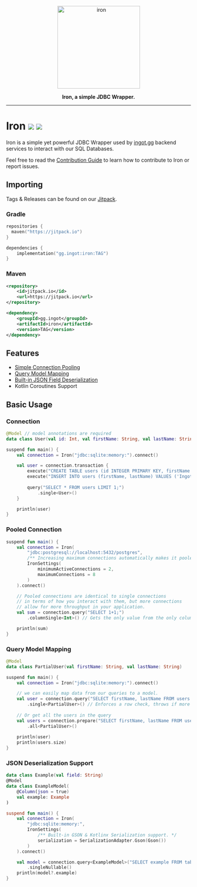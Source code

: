 <a href="https://ingot.gg/">
    <p align="center">
        <img width="225" height="225" src="https://raw.githubusercontent.com/IngotGG/branding/master/branding.svg" alt="iron"/>
    </p>
</a>

<p align="center">
    <strong>Iron, a simple JDBC Wrapper.</strong>
</p>

--- 

# Iron [![](https://jitpack.io/v/gg.ingot/iron.svg)](https://jitpack.io/#gg.ingot/iron) [![](https://jitci.com/gh/IngotGG/iron/svg)](https://jitci.com/gh/IngotGG/iron)
 
Iron is a simple yet powerful JDBC Wrapper used by [ingot.gg](https://ingot.gg) backend services to interact
with our SQL Databases.

Feel free to read the [Contribution Guide](https://github.com/IngotGG/iron/blob/master/CONTRIBUTING.md) to learn how to contribute to Iron or report issues.

## Importing

Tags & Releases can be found on our [Jitpack](https://jitpack.io/#gg.ingot/iron).

### Gradle

```kts
repositories {
  maven("https://jitpack.io")
}

dependencies {
    implementation("gg.ingot:iron:TAG")
}
```
### Maven
```xml
<repository>
    <id>jitpack.io</id>
    <url>https://jitpack.io</url>
</repository>

<dependency>
    <groupId>gg.ingot</groupId>
    <artifactId>iron</artifactId>
    <version>TAG</version>
</dependency>
```

## Features
* [Simple Connection Pooling](#pooled-connection)
* [Query Model Mapping](#query-model-mapping)
* [Built-in JSON Field Deserialization](#json-deserialization-support)
* Kotlin Coroutines Support

## Basic Usage

### Connection
```kotlin
@Model // model annotations are required 
data class User(val id: Int, val firstName: String, val lastName: String)

suspend fun main() {
    val connection = Iron("jdbc:sqlite:memory:").connect()

    val user = connection.transaction {
        execute("CREATE TABLE users (id INTEGER PRIMARY KEY, firstName TEXT NOT NULL, lastName TEXT NOT NULL)")
        execute("INSERT INTO users (firstName, lastName) VALUES ('Ingot', 'Team')")
        
        query("SELECT * FROM users LIMIT 1;")
            .single<User>()
    }

    println(user)
}
```

### Pooled Connection

```kotlin
suspend fun main() {
    val connection = Iron(
        "jdbc:postgresql://localhost:5432/postgres",
        /** Increasing maximum connections automatically makes it pooled. */
        IronSettings(
            minimumActiveConnections = 2,
            maximumConnections = 8
        )
    ).connect()

    // Pooled connections are identical to single connections
    // in terms of how you interact with them, but more connections
    // allow for more throughput in your application.
    val sum = connection.query("SELECT 1+1;")
        .columnSingle<Int>() // Gets the only value from the only column, throws if there's more than 1 value or column

    println(sum)
}
```

### Query Model Mapping
```kotlin
@Model
data class PartialUser(val firstName: String, val lastName: String)

suspend fun main() {
    val connection = Iron("jdbc:sqlite:memory:").connect()

    // we can easily map data from our queries to a model.
    val user = connection.query("SELECT firstName, lastName FROM users LIMIT 1;")
        .single<PartialUser>() // Enforces a row check, throws if more or less than 1 is returned
    
    // Or get all the users in the query
    val users = connection.prepare("SELECT firstName, lastName FROM users WHERE age > ?", 18)
        .all<PartialUser>()
    
    println(user)
    println(users.size)
}
```

### JSON Deserialization Support
```kotlin
data class Example(val field: String)
@Model
data class ExampleModel(
    @Column(json = true)
    val example: Example
)

suspend fun main() {
    val connection = Iron(
        "jdbc:sqlite:memory:",
        IronSettings(
            /** Built-in GSON & Kotlinx Serialization support. */
            serialization = SerializationAdapter.Gson(Gson())
        )
    ).connect()

    val model = connection.query<ExampleModel>("SELECT example FROM table LIMIT 1;")
        .singleNullable()
    println(model?.example)
}
```
